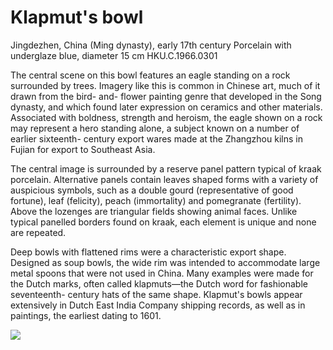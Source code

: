 # Klapmut's bowl  

Jingdezhen, China (Ming dynasty), early 17th century Porcelain with underglaze blue, diameter 15 cm HKU.C.1966.0301  

The central scene on this bowl features an eagle standing on a rock surrounded by trees. Imagery like this is common in Chinese art, much of it drawn from the bird- and- flower painting genre that developed in the Song dynasty, and which found later expression on ceramics and other materials. Associated with boldness, strength and heroism, the eagle shown on a rock may represent a hero standing alone, a subject known on a number of earlier sixteenth- century export wares made at the Zhangzhou kilns in Fujian for export to Southeast Asia.  

The central image is surrounded by a reserve panel pattern typical of kraak porcelain. Alternative panels contain leaves shaped forms with a variety of auspicious symbols, such as a double gourd (representative of good fortune), leaf (felicity), peach (immortality) and pomegranate (fertility). Above the lozenges are triangular fields showing animal faces. Unlike typical panelled borders found on kraak, each element is unique and none are repeated.  

Deep bowls with flattened rims were a characteristic export shape. Designed as soup bowls, the wide rim was intended to accommodate large metal spoons that were not used in China. Many examples were made for the Dutch marks, often called klapmuts—the Dutch word for fashionable seventeenth- century hats of the same shape. Klapmut's bowls appear extensively in Dutch East India Company shipping records, as well as in paintings, the earliest dating to 1601.

![](https://cdn-mineru.openxlab.org.cn/result/2025-07-27/26ec8c02-599c-4b79-9876-e092d6287e02/2d1c67c3a80e13fb5b87077bf8c462c5e935d8b1ee0e492894d1d8cd6f02a7cc.jpg)  